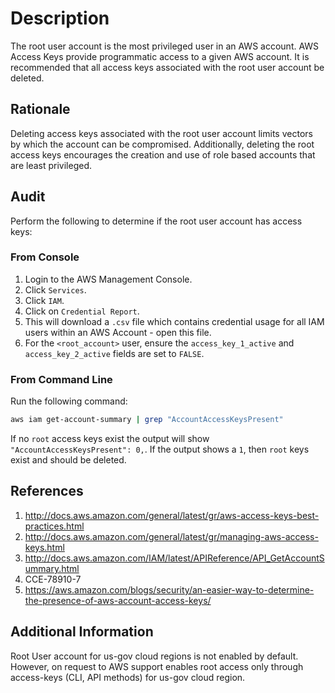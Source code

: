 # Description

The root user account is the most privileged user in an AWS account. AWS Access Keys provide programmatic access to a given AWS account. It is recommended that all access keys associated with the root user account be deleted.

## Rationale

Deleting access keys associated with the root user account limits vectors by which the account can be compromised. Additionally, deleting the root access keys encourages the creation and use of role based accounts that are least privileged.

## Audit

Perform the following to determine if the root user account has access keys:

### From Console

1. Login to the AWS Management Console.
2. Click `Services`.
3. Click `IAM`.
4. Click on `Credential Report`.
5. This will download a `.csv` file which contains credential usage for all IAM users within an AWS Account - open this file.
6. For the `<root_account>` user, ensure the `access_key_1_active` and `access_key_2_active` fields are set to `FALSE`.

### From Command Line

Run the following command:

```sh
aws iam get-account-summary | grep "AccountAccessKeysPresent"
```

If no `root` access keys exist the output will show `"AccountAccessKeysPresent": 0,`. If the output shows a `1`, then `root` keys exist and should be deleted.

## References

1. <http://docs.aws.amazon.com/general/latest/gr/aws-access-keys-best-practices.html>
2. <http://docs.aws.amazon.com/general/latest/gr/managing-aws-access-keys.html>
3. <http://docs.aws.amazon.com/IAM/latest/APIReference/API_GetAccountSummary.html>
4. CCE-78910-7
5. <https://aws.amazon.com/blogs/security/an-easier-way-to-determine-the-presence-of-aws-account-access-keys/>

## Additional Information

Root User account for us-gov cloud regions is not enabled by default. However, on request to AWS support enables root access only through access-keys (CLI, API methods) for us-gov cloud region.

